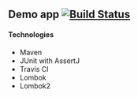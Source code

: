 ## Demo app [![Build Status](https://travis-ci.org/shadoq/maventest.svg?branch=master)](https://travis-ci.org/shadoq/maventest)

#### Technologies 

- Maven
- JUnit with AssertJ
- Travis CI
- Lombok
- Lombok2